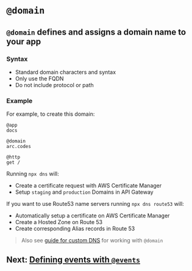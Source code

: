 # `@domain`

## `@domain` defines and assigns a domain name to your app

### Syntax
- Standard domain characters and syntax
- Only use the FQDN
- Do not include protocol or path

### Example
For example, to create this domain:

```arc
@app
docs

@domain
arc.codes

@http
get /
```

Running `npx dns` will:

- Create a certificate request with AWS Certificate Manager
- Setup `staging` and `production` Domains in API Gateway

If you want to use Route53 name servers running `npx dns route53` will:

- Automatically setup a certificate on AWS Certificate Manager
- Create a Hosted Zone on Route 53
- Create corresponding Alias records in Route 53

> Also see [guide for custom DNS](/guides/custom-dns) for working with `@domain`

## Next: [Defining events with `@events`](/reference/events)

